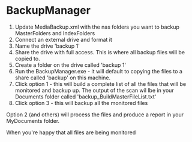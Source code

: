 # BackupManager

1. Update MediaBackup.xml with the nas folders you want to backup MasterFolders and IndexFolders
2. Connect an external drive and format it
3. Name the drive 'backup 1'
4. Share the drive with full access. This is where all backup files will be copied to.
5. Create a folder on the drive called 'backup 1'
6. Run the BackupManager.exe - it will default to copying the files to a share called 'backup' on this machine.
7. Click option 1 - this will build a complete list of all the files that will be monitored and backup up. The output of the scan wil lbe in your Documents folder called 'backup_BuildMasterFileList.txt' 
8. Click option 3 - this will backup all the monitored files


Option 2 (and others) will process the files and produce a report in your MyDocuments folder.

When you're happy that all files are being monitored 
